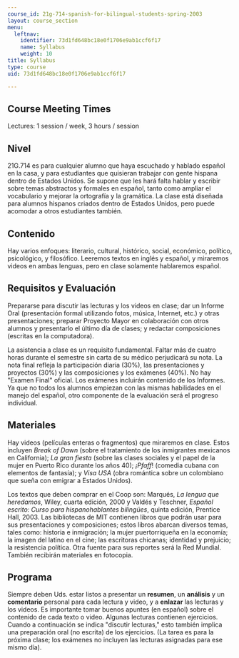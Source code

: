 ```yaml
---
course_id: 21g-714-spanish-for-bilingual-students-spring-2003
layout: course_section
menu:
  leftnav:
    identifier: 73d1fd648bc18e0f1706e9ab1ccf6f17
    name: Syllabus
    weight: 10
title: Syllabus
type: course
uid: 73d1fd648bc18e0f1706e9ab1ccf6f17

---
```


Course Meeting Times
--------------------

Lectures: 1 session / week, 3 hours / session

Nivel
-----

21G.714 es para cualquier alumno que haya escuchado y hablado español en la casa, y para estudiantes que quisieran trabajar con gente hispana dentro de Estados Unidos. Se supone que les hará falta hablar y escribir sobre temas abstractos y formales en español, tanto como ampliar el vocabulario y mejorar la ortografía y la gramática. La clase está diseñada para alumnos hispanos criados dentro de Estados Unidos, pero puede acomodar a otros estudiantes también.

Contenido
---------

Hay varios enfoques: literario, cultural, histórico, social, económico, político, psicológico, y filosófico. Leeremos textos en inglés y español, y miraremos videos en ambas lenguas, pero en clase solamente hablaremos español.

Requisitos y Evaluación
-----------------------

Prepararse para discutir las lecturas y los videos en clase; dar un Informe Oral (presentación formal utilizando fotos, música, Internet, etc.) y otras presentaciones; preparar Proyecto Mayor en colaboración con otros alumnos y presentarlo el último día de clases; y redactar composiciones (escritas en la computadora).

La asistencia a clase es un requisito fundamental. Faltar más de cuatro horas durante el semestre sin carta de su médico perjudicará su nota. La nota final refleja la participación diaria (30%), las presentaciones y proyectos (30%) y las composiciones y los exámenes (40%). No hay "Examen Final" oficial. Los exámenes incluirán contenido de los Informes. Ya que no todos los alumnos empiezan con las mismas habilidades en el manejo del español, otro componente de la evaluación será el progreso individual.

Materiales
----------

Hay videos (películas enteras o fragmentos) que miraremos en clase. Estos incluyen _Break of Dawn_ (sobre el tratamiento de los inmigrantes mexicanos en California); _La gran fiesta_ (sobre las clases sociales y el papel de la mujer en Puerto Rico durante los años 40); _¡Pfaff_! (comedia cubana con elementos de fantasía); y _Visa USA_ (obra romántica sobre un colombiano que sueña con emigrar a Estados Unidos).

Los textos que deben comprar en el Coop son: Marqués, _La lengua que heredamos_, Wiley, cuarta edición, 2000 y Valdés y Teschner, _Español escrito: Curso para hispanohablantes bilingües_, quinta edición, Prentice Hall, 2003. Las bibliotecas de MIT contienen libros que podrán usar para sus presentaciones y composiciones; estos libros abarcan diversos temas, tales como: historia e inmigración; la mujer puertorriqueña en la economía; la imagen del latino en el cine; las escritoras chicanas; identidad y prejuicio; la resistencia política. Otra fuente para sus reportes será la Red Mundial. También recibirán materiales en fotocopia.

Programa
--------

Siempre deben Uds. estar listos a presentar un **resumen**, un **análisis** y un **comentario** personal para cada lectura y video, y a **enlazar** las lecturas y los videos. Es importante tomar buenos apuntes (en español) sobre el contenido de cada texto o video. Algunas lecturas contienen ejercicios. Cuando a continuación se indica "discutir lecturas," esto también implica una preparación oral (no escrita) de los ejercicios. (La tarea es para la próxima clase; los exámenes no incluyen las lecturas asignadas para ese mismo día).